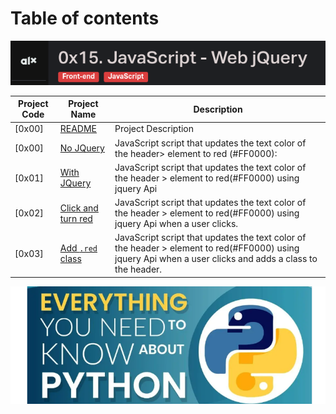 # Table of contents

![jquery](./assets/Screenshot%20from%202023-10-04%2009-15-54.png)

Project Code | Project Name | Description
----- | ------ | -----------
[0x00] | [README](./README.md) | Project Description
[0x00] | [No JQuery](./0-script.js) | JavaScript script that updates the text color of the header> element to red (#FF0000):
[0x01] | [With JQuery](./1-script.js) | JavaScript script that updates the text color of the header > element to red(#FF0000) using jquery Api
[0x02] | [Click and turn red](./2-script.js) | JavaScript script that updates the text color of the header > element to red(#FF0000) using jquery Api when a user clicks.
[0x03] | [Add `.red` class](./3-script.js) | JavaScript script that updates the text color of the header > element to red(#FF0000) using jquery Api when a user clicks and adds a class to the header.
![Manual](../assets/Screenshot%20from%202023-07-09%2012-10-11.png)
